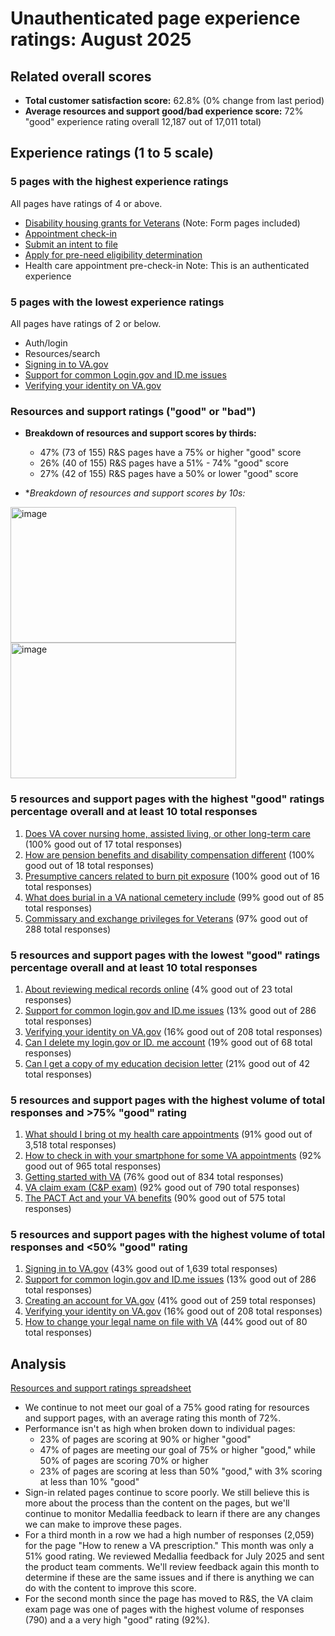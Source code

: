 # Unauthenticated page experience ratings: August 2025
## Related overall scores
- **Total customer satisfaction score:** 62.8% (0% change from last period)
- **Average resources and support good/bad experience score:** 72% "good" experience rating overall 12,187 out of 17,011 total)

## Experience ratings (1 to 5 scale)

### 5 pages with the highest experience ratings 
All pages have ratings of 4 or above.
- [Disability housing grants for Veterans](https://www.va.gov/housing-assistance/disability-housing-grants/) (Note: Form pages included)
- [Appointment check-in](https://www.va.gov/health-care/appointment-check-in/)
- [Submit an intent to file](https://www.va.gov/supporting-forms-for-claims/intent-to-file-form-21-0966/)
- [Apply for pre-need eligibility determination](https://www.va.gov/burials-and-memorials/pre-need/form-10007-apply-for-eligibility/)
- Health care appointment pre-check-in Note: This is an authenticated experience
        
### 5 pages with the lowest experience ratings
All pages have ratings of 2 or below.
- Auth/login
- Resources/search
- [Signing in to VA.gov](https://www.va.gov/resources/signing-in-to-vagov/)
- [Support for common Login.gov and ID.me issues](https://www.va.gov/resources/support-for-common-logingov-and-idme-issues/)
- [Verifying your identity on VA.gov](https://www.va.gov/resources/verifying-your-identity-on-vagov/)
    
### Resources and support ratings ("good" or "bad")

- **Breakdown of resources and support scores by thirds:**
  - 47% (73 of 155) R&S pages have a 75% or higher "good" score
  - 26% (40 of 155) R&S pages have a 51% - 74% "good" score
  - 27% (42 of 155) R&S pages have a 50% or lower "good" score
    
- **Breakdown of resources and support scores by 10s:*
<img width="361" height="217" alt="image" src="https://github.com/user-attachments/assets/8d40c9d4-f667-44e2-bce1-382afe7ebd1a" />
<img width="361" height="217" alt="image" src="https://github.com/user-attachments/assets/8bd99cda-7f13-4f33-a2bc-7efd7e01e292" />

### 5 resources and support pages with the highest "good" ratings percentage overall and at least 10 total responses

1. [Does VA cover nursing home, assisted living, or other long-term care](https://www.va.gov/resources/does-va-cover-nursing-home-assisted-living-or-other-long-term-care/) (100% good out of 17 total responses)
2. [How are pension benefits and disability compensation different](https://www.va.gov/resources/how-are-pension-benefits-and-disability-compensation-different/) (100% good out of 18 total responses)
3. [Presumptive cancers related to burn pit exposure](https://www.va.gov/resources/presumptive-cancers-related-to-burn-pit-exposure/) (100% good out of 16 total responses)
4. [What does burial in a VA national cemetery include](https://www.va.gov/resources/what-does-burial-in-a-va-national-cemetery-include/) (99% good out of 85 total responses)
5. [Commissary and exchange privileges for Veterans](https://www.va.gov/resources/commissary-and-exchange-privileges-for-veterans/) (97% good out of 288 total responses)
          
### 5 resources and support pages with the lowest "good" ratings percentage overall and at least 10 total responses

1.  [About reviewing medical records online](https://www.va.gov/resources/about-reviewing-medical-records-online/) (4% good out of 23 total responses)
2.  [Support for common login.gov and ID.me issues](https://www.va.gov/resources/support-for-common-logingov-and-idme-issues/) (13% good out of 286 total responses)
3.  [Verifying your identity on VA.gov](https://www.va.gov/resources/verifying-your-identity-on-vagov/) (16% good out of 208 total responses)
4.  [Can I delete my login.gov or ID. me account](https://www.va.gov/resources/can-i-delete-my-logingov-or-idme-account/) (19% good out of 68 total responses)
5.  [Can I get a copy of my education decision letter](https://www.va.gov/resources/can-i-get-a-copy-of-my-education-decision-letter/) (21% good out of 42 total responses)
   
### 5 resources and support pages with the highest volume of total responses and >75% "good" rating

1. [What should I bring ot my health care appointments](https://www.va.gov/resources/what-should-i-bring-to-my-health-care-appointments/) (91% good out of 3,518 total responses)
2. [How to check in with your smartphone for some VA appointments](https://www.va.gov/resources/how-to-check-in-with-your-smartphone-for-some-va-appointments/) (92% good out of 965 total responses)
3. [Getting started with VA](https://www.va.gov/resources/getting-started-with-va/) (76% good out of 834 total responses)
4. [VA claim exam (C&P exam)](https://www.va.gov/resources/va-claim-exam/) (92% good out of 790 total responses)
5. [The PACT Act and your VA benefits](https://www.va.gov/resources/the-pact-act-and-your-va-benefits/) (90% good out of 575 total responses)
         
### 5 resources and support pages with the highest volume of total responses and <50% "good" rating

1. [Signing in to VA.gov](https://www.va.gov/resources/signing-in-to-vagov/) (43% good out of 1,639 total responses)
2. [Support for common login.gov and ID.me issues](https://www.va.gov/resources/support-for-common-logingov-and-idme-issues/) (13% good out of 286 total responses)
3. [Creating an account for VA.gov](https://www.va.gov/resources/creating-an-account-for-vagov/) (41% good out of 259 total responses)
4. [Verifying your identity on VA.gov](https://www.va.gov/resources/verifying-your-identity-on-vagov/) (16% good out of 208 total responses)
5. [How to change your legal name on file with VA](https://www.va.gov/resources/how-to-change-your-legal-name-on-file-with-va/) (44% good out of 80 total responses)
       
## Analysis
[Resources and support ratings spreadsheet](https://dvagov-my.sharepoint.com/:x:/r/personal/randi_hecht_va_gov/Documents/Documents/Analytics/Resources%20and%20support%20ratings%20tracking%20August%202025.xlsx?d=w57f1fbe841a441a4932c83df3c1e400d&csf=1&web=1&e=J6WUCW)
- We continue to not meet our goal of a 75% good rating for resources and support pages, with an average rating this month of 72%. 
- Performance isn't as high when broken down to individual pages:
  - 23% of pages are scoring at 90% or higher "good"
  - 47% of pages are meeting our goal of 75% or higher "good," while 50% of pages are scoring 70% or higher
  - 23% of pages are scoring at less than 50% "good," with 3% scoring at less than 10% "good" 
- Sign-in related pages continue to score poorly. We still believe this is more about the process than the content on the pages, but we'll continue to monitor Medallia feedback to learn if there are any changes we can make to improve these pages.
- For a third month in a row we had a high number of responses (2,059) for the page "How to renew a VA prescription." This month was only a 51% good rating. We reviewed Medallia feedback for July 2025 and sent the product team comments. We'll review feedback again this month to determine if these are the same issues and if there is anything we can do with the content to improve this score.
- For the second month since the page has moved to R&S, the VA claim exam page was one of pages with the highest volume of responses (790) and a a very high "good" rating (92%).
